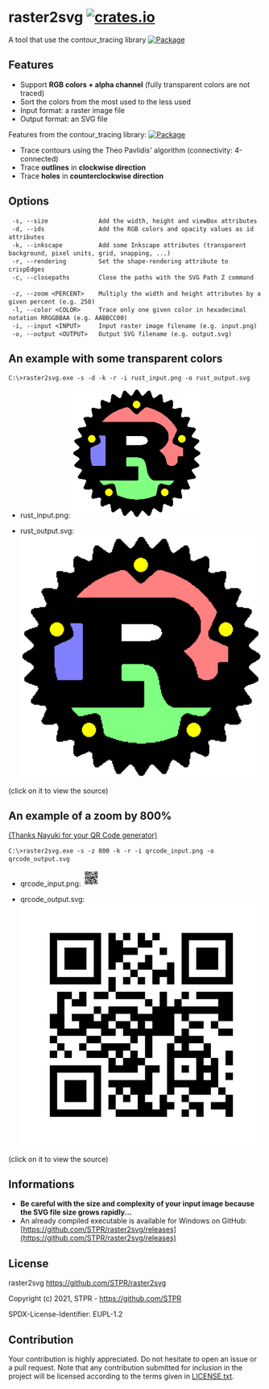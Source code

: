 # raster2svg [![crates.io][cratesio-img]][cratesio-url]

A tool that use the contour_tracing library [![Package][package-img]][package-url]

## Features

- Support **RGB colors + alpha channel** (fully transparent colors are not traced)
- Sort the colors from the most used to the less used
- Input format: a raster image file
- Output format: an SVG file

Features from the contour_tracing library: [![Package][package-img]][package-url]
- Trace contours using the Theo Pavlidis' algorithm (connectivity: 4-connected)
- Trace **outlines** in **clockwise direction**
- Trace **holes** in **counterclockwise direction**

## Options
```
 -s, --size              Add the width, height and viewBox attributes
 -d, --ids               Add the RGB colors and opacity values as id attributes
 -k, --inkscape          Add some Inkscape attributes (transparent background, pixel units, grid, snapping, ...)
 -r, --rendering         Set the shape-rendering attribute to crispEdges
 -c, --closepaths        Close the paths with the SVG Path Z command

 -z, --zoom <PERCENT>    Multiply the width and height attributes by a given percent (e.g. 250)
 -l, --color <COLOR>     Trace only one given color in hexadecimal notation RRGGBBAA (e.g. AABBCC00)
 -i, --input <INPUT>     Input raster image filename (e.g. input.png)
 -o, --output <OUTPUT>   Output SVG filename (e.g. output.svg)
```
## An example with some transparent colors

```
C:\>raster2svg.exe -s -d -k -r -i rust_input.png -o rust_output.svg
```
- rust_input.png: [![rust_input.png][rust-input-img]][rust-input-url]

- rust_output.svg: [![rust_output.svg][rust-output-img]][rust-output-url]

(click on it to view the source)

## An example of a zoom by 800%

[(Thanks Nayuki for your QR Code generator)](https://www.nayuki.io/page/qr-code-generator-library)

```
C:\>raster2svg.exe -s -z 800 -k -r -i qrcode_input.png -o qrcode_output.svg
```
- qrcode_input.png: [![qrcode_input.png][qrcode-input-img]][qrcode-input-url]

- qrcode_output.svg: [![qrcode_output.svg][qrcode-output-img]][qrcode-output-url]

(click on it to view the source)

## Informations

- **Be careful with the size and complexity of your input image because the SVG file size grows rapidly...**
- An already compiled executable is available for Windows on GitHub: [https://github.com/STPR/raster2svg/releases](https://github.com/STPR/raster2svg/releases)

## License

raster2svg
https://github.com/STPR/raster2svg

Copyright (c) 2021, STPR - https://github.com/STPR

SPDX-License-Identifier: EUPL-1.2

## Contribution

Your contribution is highly appreciated. Do not hesitate to open an issue or a
pull request. Note that any contribution submitted for inclusion in the project
will be licensed according to the terms given in [LICENSE.txt](LICENSE.txt).

[cratesio-img]: https://img.shields.io/crates/v/raster2svg.svg
[cratesio-url]: https://crates.io/crates/raster2svg
[package-img]: https://img.shields.io/crates/v/contour_tracing.svg
[package-url]: https://crates.io/crates/contour_tracing
[qrcode-input-img]: https://github.com/STPR/raster2svg/raw/main/example/qrcode_input.png
[qrcode-input-url]: https://github.com/STPR/raster2svg/raw/main/example/qrcode_input.png
[qrcode-output-img]: https://github.com/STPR/raster2svg/raw/main/example/qrcode_output.svg?sanitize=true
[qrcode-output-url]: https://github.com/STPR/raster2svg/raw/main/example/qrcode_output_source.txt
[rust-input-img]: https://github.com/STPR/raster2svg/raw/main/example/rust_input.png
[rust-input-url]: https://github.com/STPR/raster2svg/raw/main/example/rust_input.png
[rust-output-img]: https://github.com/STPR/raster2svg/raw/main/example/rust_output.svg?sanitize=true
[rust-output-url]: https://github.com/STPR/raster2svg/raw/main/example/rust_output_source.txt
